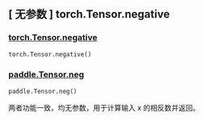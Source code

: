 ## [ 无参数 ] torch.Tensor.negative

### [torch.Tensor.negative](https://pytorch.org/docs/stable/generated/torch.negative.html#torch.negative)

```python
torch.Tensor.negative()
```

### [paddle.Tensor.neg](https://www.paddlepaddle.org.cn/documentation/docs/zh/develop/api/paddle/neg_cn.html#cn-api-paddle-neg)

```python
paddle.Tensor.neg()
```

两者功能一致，均无参数，用于计算输入 x 的相反数并返回。
